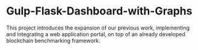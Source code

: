 # Gulp-Flask-Dashboard-with-Graphs
This project introduces the expansion of our previous work, implementing and integrating a web application portal, on top of an already developed blockchain benchmarking framework.
